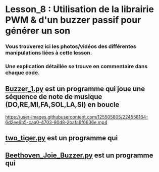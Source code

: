 # Lesson_8 : Utilisation de la librairie PWM & d'un buzzer passif pour générer un son

### Vous trouverez ici les photos/vidéos des différentes manipulations liées à cette lesson.

### Une explication détaillée se trouve en commentaire dans chaque code.

## [Buzzer_1.py](Buzzer_1.py) est un programme qui joue une séquence de note de musique (DO,RE,MI,FA,SOL,LA,SI) en boucle

https://user-images.githubusercontent.com/125505805/224558164-6d2ee6b5-caa0-4703-80d8-2bafa6f6636e.mp4


## [two_tiger.py](two_tiger.py) est un programme qui



## [Beethoven_Joie_Buzzer.py](Beethoven_Joie_Buzzer.py) est un programme qui

